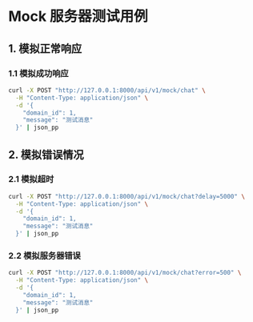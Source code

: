 # Mock 服务器测试用例

## 1. 模拟正常响应

### 1.1 模拟成功响应
```bash
curl -X POST "http://127.0.0.1:8000/api/v1/mock/chat" \
  -H "Content-Type: application/json" \
  -d '{
    "domain_id": 1,
    "message": "测试消息"
  }' | json_pp
```

## 2. 模拟错误情况

### 2.1 模拟超时
```bash
curl -X POST "http://127.0.0.1:8000/api/v1/mock/chat?delay=5000" \
  -H "Content-Type: application/json" \
  -d '{
    "domain_id": 1,
    "message": "测试消息"
  }' | json_pp
```

### 2.2 模拟服务器错误
```bash
curl -X POST "http://127.0.0.1:8000/api/v1/mock/chat?error=500" \
  -H "Content-Type: application/json" \
  -d '{
    "domain_id": 1,
    "message": "测试消息"
  }' | json_pp
``` 
